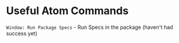 # Useful Atom Commands

`Window: Run Package Specs` - Run Specs in the package (haven't had success yet)
